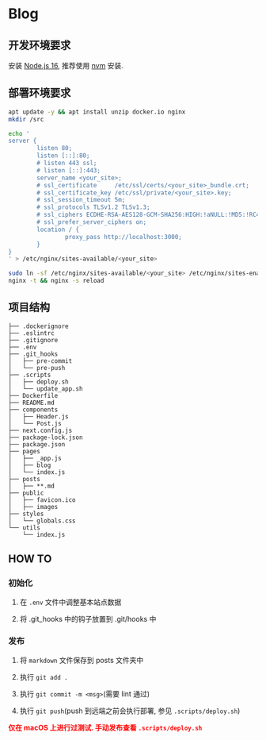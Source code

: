 # Blog

## 开发环境要求

安装 [Node.js 16](https://nodejs.org/en/download/), 推荐使用 [nvm](https://github.com/nvm-sh/nvm#git-install) 安装.

## 部署环境要求

```bash
apt update -y && apt install unzip docker.io nginx
mkdir /src

echo '
server {
        listen 80;
        listen [::]:80;
        # listen 443 ssl;
        # listen [::]:443;
        server_name <your_site>;
        # ssl_certificate     /etc/ssl/certs/<your_site>_bundle.crt;
        # ssl_certificate_key /etc/ssl/private/<your_site>.key;
        # ssl_session_timeout 5m;
        # ssl_protocols TLSv1.2 TLSv1.3; 
        # ssl_ciphers ECDHE-RSA-AES128-GCM-SHA256:HIGH:!aNULL:!MD5:!RC4:!DHE; 
        # ssl_prefer_server_ciphers on;
        location / {
                proxy_pass http://localhost:3000;
        }
}
' > /etc/nginx/sites-available/<your_site>

sudo ln -sf /etc/nginx/sites-available/<your_site> /etc/nginx/sites-enabled/<your_site>
nginx -t && nginx -s reload
```

## 项目结构

```plain
├── .dockerignore
├── .eslintrc
├── .gitignore
├── .env
├── .git_hooks
│   ├── pre-commit
│   └── pre-push
├── .scripts
│   ├── deploy.sh
│   └── update_app.sh
├── Dockerfile
├── README.md
├── components
│   ├── Header.js
│   └── Post.js
├── next.config.js
├── package-lock.json
├── package.json
├── pages
│   ├── _app.js
│   ├── blog
│   └── index.js
├── posts
│   ├── **.md
├── public
│   ├── favicon.ico
│   ├── images
├── styles
│   └── globals.css
└── utils
    └── index.js
```

## HOW TO

### 初始化

1. 在 `.env` 文件中调整基本站点数据

2. 将 .git_hooks 中的钩子放置到 .git/hooks 中

### 发布

1. 将 `markdown` 文件保存到 posts 文件夹中

2. 执行 `git add .`

3. 执行 `git commit -m <msg>`(需要 lint 通过)

4. 执行 `git push`(push 到远端之前会执行部署, 参见 `.scripts/deploy.sh`)

<b style="color: red">仅在 macOS 上进行过测试. 手动发布查看 `.scripts/deploy.sh`</b>


